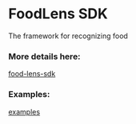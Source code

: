 # FoodLens SDK

The framework for recognizing food

### More details here:

[food-lens-sdk](https://github.com/azumio/argus-sdk-ios-public/tree/master/food-lens-sdk)

### Examples:

[examples](https://github.com/azumio/argus-sdk-ios-public/tree/master/food-lens-sdk/Examples)
